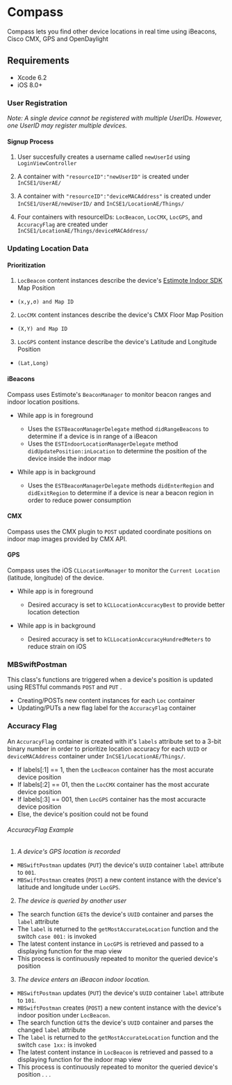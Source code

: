 # Compass
Compass lets you find other device locations in real time using iBeacons, Cisco CMX, GPS and OpenDaylight



## Requirements
* Xcode 6.2
* iOS 8.0+



### User Registration
*Note: A single device cannot be registered with multiple UserIDs. However, one UserID may register multiple devices.*



#### Signup Process
1. User succesfully creates a username called `newUserId` using `LoginViewController`

2. A container with `"resourceID":"newUserID"` is created under `InCSE1/UserAE/` 

3. A container with `"resourceID":"deviceMACAddress"` is created under `InCSE1/UserAE/newUserID/` and `InCSE1/LocationAE/Things/`

4. Four containers with resourceIDs: `LocBeacon`, `LocCMX`, `LocGPS`, and `AccuracyFlag` are created under `InCSE1/LocationAE/Things/deviceMACAddress/`



### Updating Location Data
#### Prioritization
1. `LocBeacon` content instances describe the device's [Estimote Indoor SDK](https://github.com/Estimote/iOS-Indoor-SDK) Map Position 
  * `(x,y,σ) and Map ID`
  
2. `LocCMX` content instances describe the device's CMX Floor Map Position 
  * `(X,Y) and Map ID`
  
3. `LocGPS` content instance describe the device's Latitude and Longitude Position 
  * `(Lat,Long)`
  


#### iBeacons
Compass uses Estimote's `BeaconManager` to monitor beacon ranges and indoor location positions.

  * While app is in foreground
    * Uses the `ESTBeaconManagerDelegate` method `didRangeBeacons` to determine if a device is in range of a iBeacon
    * Uses the `ESTIndoorLocationManagerDelegate` method `didUpdatePosition:inLocation` to determine the position of the device inside the indoor map
  
  * While app is in background
    * Uses the `ESTBeaconManagerDelegate` methods `didEnterRegion` and `didExitRegion` to determine if a device is near a beacon region in order to reduce power consumption


#### CMX
Compass uses the CMX plugin to `POST` updated coordinate positions on indoor map images provided by CMX API.


#### GPS
Compass uses the iOS `CLLocationManager` to monitor the `Current Location` (latitude, longitude) of the device.

  * While app is in foreground
    * Desired accuracy is set to `kCLLocationAccuracyBest` to provide better location detection
  
  * While app is in background
    * Desired accuracy is set to `kCLLocationAccuracyHundredMeters` to reduce strain on iOS



### MBSwiftPostman
This class's functions are triggered when a device's position is updated using RESTful commands `POST` and `PUT` . 

* Creating/POSTs new content instances for each `Loc` container
* Updating/PUTs a new flag label for the  `AccuracyFlag` container



### Accuracy Flag
An `AccuracyFlag` container is created with it's `labels` attribute set to a 3-bit binary number in order to prioritize location accuracy for each `UUID` or `deviceMACAddress` container under `InCSE1/LocationAE/Things/`.

* If labels[:1] == 1, then the `LocBeacon` container has the most accurate device position
* If labels[:2] == 01, then the `LocCMX` container has the most accurate device position
* If labels[:3] == 001, then `LocGPS` container has the most accuracte device position
* Else, the device's position could not be found


###### AccuracyFlag Example
1. *A device's GPS location is recorded*

  * `MBSwiftPostman` updates (`PUT`) the device's `UUID` container `label` attribute to `001`.
  * `MBSwiftPostman` creates (`POST`) a new content instance with the device's latitude and longitude under `LocGPS`.

2. *The device is queried by another user*

  * The search function `GET`s the device's `UUID` container and parses the `label` attribute
  * The `label` is returned to the `getMostAccurateLocation` function and the switch `case 001:` is invoked
  * The latest content instance in `LocGPS` is retrieved and passed to a displaying function for the map view
  * This process is continuously repeated to monitor the queried device's position

3. *The device enters an iBeacon indoor location.* 

  * `MBSwiftPostman` updates (`PUT`) the device's `UUID` container `label` attribute to `101`.
  * `MBSwiftPostman` creates (`POST`) a new content instance with the device's indoor position under `LocBeacon`. 
  * The search function `GET`s the device's `UUID` container and parses the changed `label` attribute
  * The `label` is returned to the `getMostAccurateLocation` function and the switch `case 1xx:` is invoked
  * The latest content instance in `LocBeacon` is retrieved and passed to a displaying function for the indoor map view
  * This process is continuously repeated to monitor the queried device's position . . .

